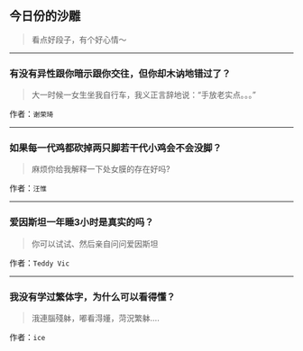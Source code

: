 ## 今日份的沙雕

> 看点好段子，有个好心情～


 
---

### 有没有异性跟你暗示跟你交往，但你却木讷地错过了？

> 大一时候一女生坐我自行车，我义正言辞地说：“手放老实点。。。”


作者：`谢荣琦`

---

### 如果每一代鸡都砍掉两只脚若干代小鸡会不会没脚？

> 麻烦你给我解释一下处女膜的存在好吗?


作者：`汪惟`

---

### 爱因斯坦一年睡3小时是真实的吗？

> 你可以试试、然后亲自问问爱因斯坦


作者：`Teddy Vic`

---

### 我没有学过繁体字，为什么可以看得懂？

> 涐連腦殘躰，嘟看淂嬞，菏況繁躰....


作者：`ice`